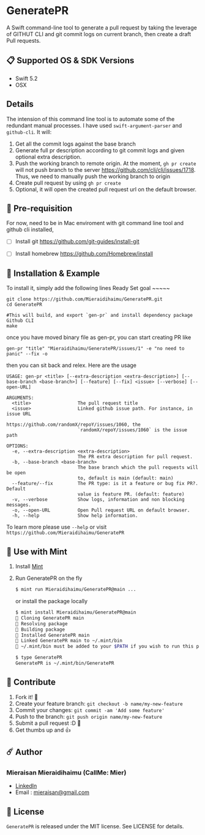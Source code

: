 # GeneratePR

A Swift command-line tool to generate a pull request by taking the leverage of GITHUT CLI and git commit logs on current branch, then create a draft Pull requests.

## 📋 Supported OS & SDK Versions

* Swift 5.2
* OSX

## Details

The intension of this command line tool is to automate some of the redundant manual processes. I have used `swift-argument-parser` and `github-cli`. It will:
1. Get all the commit logs against the base branch
2. Generate full pr description according to git commit logs and given optional extra description.
3. Push the working branch to remote origin. At the moment, `gh pr create` will not push branch to the server https://github.com/cli/cli/issues/1718. Thus, we need to manually push the working branch to origin
4. Create pull request by using `gh pr create`
5. Optional, it will open the created pull request url on the default browser.

## 🌟 Pre-requisition

For now, need to be in Mac enviroment with git command line tool and github cli installed,

- [ ] Install git https://github.com/git-guides/install-git
- [ ] Install homebrew https://github.com/Homebrew/install


## 🔮 Installation & Example
To install it, simply add the following lines
Ready Set goal ~~~~~

```shell
git clone https://github.com/Mieraidihaimu/GeneratePR.git
cd GeneratePR

#This will build, and export `gen-pr` and install dependency package Github CLI
make
```

once you have moved binary file as gen-pr, you can start creating PR like

```shell
gen-pr "title" "Mieraidihaimu/GeneratePR/issues/1" -e "no need to panic" --fix -o
```

then you can sit back and relex. Here are the usage

```shell
USAGE: gen-pr <title> [--extra-description <extra-description>] [--base-branch <base-branch>] [--feature] [--fix] <issue> [--verbose] [--open-URL]

ARGUMENTS:
  <title>                 The pull request title
  <issue>                 Linked github issue path. For instance, in issue URL
                          https://github.com/randomX/repoY/issues/1060, the
                          `randomX/repoY/issues/1060` is the issue path

OPTIONS:
  -e, --extra-description <extra-description>
                          The PR extra description for pull request.
  -b, --base-branch <base-branch>
                          The base branch which the pull requests will be open
                          to, default is main (default: main)
  --feature/--fix         The PR type: is it a feature or bug fix PR?. Default
                          value is feature PR. (default: feature)
  -v, --verbose           Show logs, information and non blocking messages.
  -o, --open-URL          Open Pull request URL on default browser.
  -h, --help              Show help information.

```

To learn more please use `--help` or visit `https://github.com/Mieraidihaimu/GeneratePR`

## 🌱 Use with Mint

1. Install [Mint](https://github.com/yonaskolb/Mint#installing)

2. Run GeneratePR on the fly

    ```sh
    $ mint run Mieraidihaimu/GeneratePR@main ...
    ```

    or install the package locally

    ```sh
    $ mint install Mieraidihaimu/GeneratePR@main
    🌱 Cloning GeneratePR main
    🌱 Resolving package
    🌱 Building package
    🌱 Installed GeneratePR main
    🌱 Linked GeneratePR main to ~/.mint/bin
    🌱 ~/.mint/bin must be added to your $PATH if you wish to run this package outside of mint

    $ type GeneratePR
    GeneratePR is ~/.mint/bin/GeneratePR
    ```

## 🌝 Contribute

1. Fork it! 👀
2. Create your feature branch: `git checkout -b name/my-new-feature`
3. Commit your changes: `git commit -am 'Add some feature'`
4. Push to the branch: `git push origin name/my-new-feature`
5. Submit a pull request :D 🙈
6. Get thumbs up and 👍

## ☄️ Author

### Mieraisan Mieraidihaimu (CallMe: Mier)
- [LinkedIn](https://www.linkedin.com/in/mieraidihaimu-mieraisan-220b7732/)
- Email : mieraisan@gmail.com

## 🌈 License

`GeneratePR` is released under the MIT license. See LICENSE for details.
